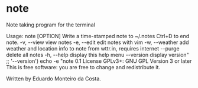 # note
Note taking program for the terminal

Usage: note [OPTION]
Write a time-stamped note to ~/.notes
Ctrl+D to end note.
 -v, --view         view notes
 -e, --edit         edit notes with vim
 -w, --weather      add weather and location info to note
                    from wttr.in, requires internet
     --purge        delete all notes
 -h, --help         display this help menu
     --version      display version"
    ;;
    '--version')
        echo -e "note 0.1
License GPLv3+: GNU GPL Version 3 or later
This is free software: you are free to change and redistribute it.

Written by Eduardo Monteiro da Costa.
